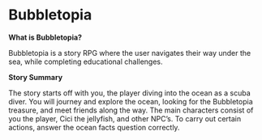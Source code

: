 # Bubbletopia

**What is Bubbletopia?**

Bubbletopia is a story RPG where the user navigates their way under the sea, while completing educational challenges.

**Story Summary**

The story starts off with you, the player diving into the ocean as a scuba diver.
You will journey and explore the ocean, looking for the Bubbletopia treasure, and meet friends along the way. 
The main characters consist of you the player, Cici the jellyfish, and other NPC’s.
To carry out certain actions, answer the ocean facts question correctly. 
